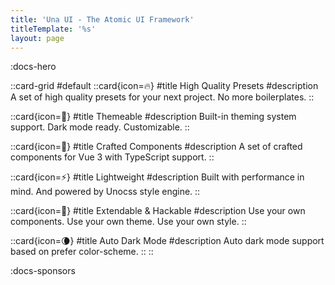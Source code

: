 ```yaml
---
title: 'Una UI - The Atomic UI Framework'
titleTemplate: '%s'
layout: page
---
```


:docs-hero

::card-grid
#default
  ::card{icon=🔥}
  #title
  High Quality Presets
  #description
  A set of high quality presets for your next project. No more boilerplates.
  ::

  ::card{icon=🎨}
  #title
  Themeable
  #description
  Built-in theming system support. Dark mode ready. Customizable.
  ::

  ::card{icon=🚀}
  #title
  Crafted Components
  #description
  A set of crafted components for Vue 3 with TypeScript support.
  ::

  ::card{icon=⚡}
  #title
  Lightweight
  #description
  Built with performance in mind. And powered by Unocss style engine.
  ::

  ::card{icon=🔌}
  #title
  Extendable & Hackable
  #description
  Use your own components. Use your own theme. Use your own style.
  ::

  ::card{icon=🌘}
  #title
  Auto Dark Mode
  #description
  Auto dark mode support based on prefer color-scheme.
  ::
::

:docs-sponsors
